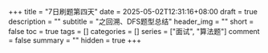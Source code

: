 +++
title = "7日刷题第四天"
date = 2025-05-02T12:31:16+08:00
draft = true
description = ""
subtitle = "之回溯、DFS题型总结"
header_img = ""
short = false
toc = true
tags = []
categories = []
series = ["面试", "算法题"]
comment = false
summary = ""
hidden = true
+++
